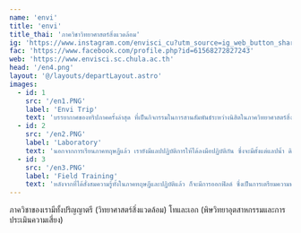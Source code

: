 ```yaml
---
name: 'envi'
title: 'envi'
title_thai: 'ภาควิชาวิทยาศาสตร์สิ่งแวดล้อม'
ig: 'https://www.instagram.com/envisci_cu?utm_source=ig_web_button_share_sheet&igsh=ZDNlZDc0MzIxNw=='
fac: 'https://www.facebook.com/profile.php?id=61568272827243'
web: 'https://www.envisci.sc.chula.ac.th'
้head: '/en4.png'
layout: '@/layouts/departLayout.astro'
images:
  - id: 1
    src: '/en1.PNG'
    label: 'Envi Trip'
    text: 'บรรยากาศของทริปภาคครั้งล่าสุด ที่เป็นกิจกรรมในการสานสัมพันธ์ระหว่างนิสิตในภาควิทยาศาสตร์สิ่งแวดล้อมให้แน่นแฟ้นมากยิ่งขึ้น'
  - id: 2
    src: '/en2.PNG'
    label: 'Laboratory'
    text: 'นอกจากการเรียนภาคทฤษฎีแล้ว เรายังมีแลปปฏิบัติการให้ได้ลงมือปฏิบัติกัน ซึ่งจะมีตั้งแต่แลปน้ำ ดิน อากาศ ไปถึงเสียงกันเลย'
  - id: 3
    src: '/en3.PNG'
    label: 'Field Training'
    text: 'หลังจากที่ได้สั่งสมความรู้ทั้งในภาคทฤษฎีและปฏิบัติแล้ว ก็จะมีการออกฟิลด์ ซึ่งเป็นการเตรียมความพร้อมก่อนไปทำงานจริง'
---
```

ภาควิชาของเรามีทั้งปริญญาตรี (วิทยาศาสตร์สิ่งแวดล้อม) โทและเอก (พิษวิทยาอุตสาหกรรมและการประเมินความเสี่ยง)